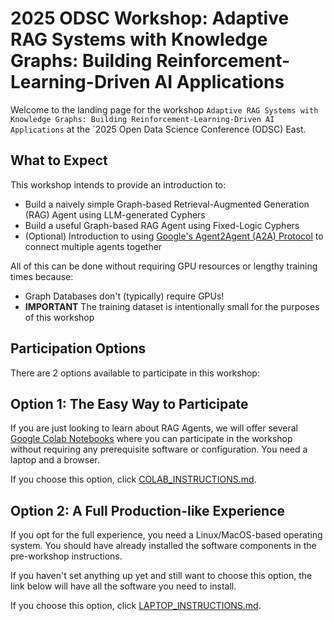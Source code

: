 # 2025 ODSC Workshop: Adaptive RAG Systems with Knowledge Graphs: Building Reinforcement-Learning-Driven AI Applications

Welcome to the landing page for the workshop `Adaptive RAG Systems with Knowledge Graphs: Building Reinforcement-Learning-Driven AI Applications` at the `2025 Open Data Science Conference (ODSC) East.

## What to Expect

This workshop intends to provide an introduction to:

- Build a naively simple Graph-based Retrieval-Augmented Generation (RAG) Agent using LLM-generated Cyphers
- Build a useful Graph-based RAG Agent using Fixed-Logic Cyphers
- (Optional) Introduction to using [Google's Agent2Agent (A2A) Protocol](https://developers.googleblog.com/en/a2a-a-new-era-of-agent-interoperability/) to connect multiple agents together

All of this can be done without requiring GPU resources or lengthy training times because:

- Graph Databases don't (typically) require GPUs!
- **IMPORTANT** The training dataset is intentionally small for the purposes of this workshop

## Participation Options

There are 2 options available to participate in this workshop:

## Option 1: The Easy Way to Participate

If you are just looking to learn about RAG Agents, we will offer several [Google Colab Notebooks](https://colab.research.google.com/) where you can participate in the workshop without requiring any prerequisite software or configuration. You need a laptop and a browser.

If you choose this option, click [COLAB_INSTRUCTIONS.md](https://github.com/davidvonthenen/2025-odsc-east-workshop/tree/main/COLAB_INSTRUCTIONS.md).

## Option 2: A Full Production-like Experience

If you opt for the full experience, you need a Linux/MacOS-based operating system. You should have already installed the software components in the pre-workshop instructions. 

If you haven't set anything up yet and still want to choose this option, the link below will have all the software you need to install.

If you choose this option, click [LAPTOP_INSTRUCTIONS.md](https://github.com/davidvonthenen/2025-odsc-east-workshop/tree/main/LAPTOP_INSTRUCTIONS.md).


